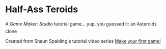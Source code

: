Half-Ass Teroids
================

A *Game Maker: Studio* tutorial game... yup, you guessed it: an Asteroids&#0153; clone

Created from Shaun Spalding's tutorial video series [Make your first game!](https://www.youtube.com/playlist?list=PLPRT_JORnIuo-DyoWbB7LBrhqlJnsltJq)
